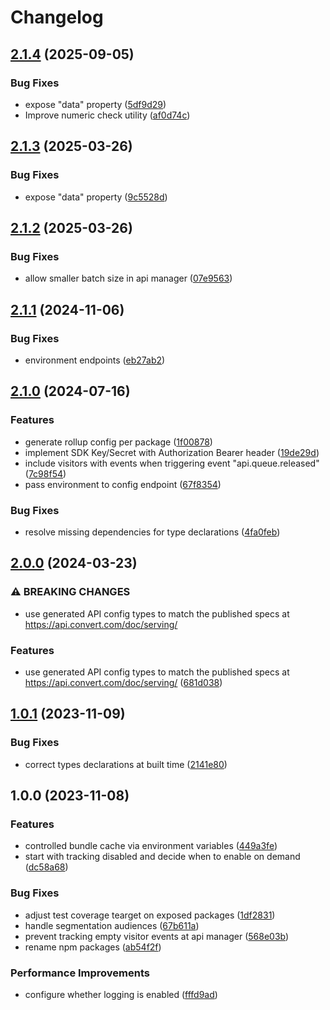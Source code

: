 # Changelog

## [2.1.4](https://github.com/convertcom/javascript-sdk/compare/js-sdk-api-v2.1.3...js-sdk-api-v2.1.4) (2025-09-05)


### Bug Fixes

* expose "data" property ([5df9d29](https://github.com/convertcom/javascript-sdk/commit/5df9d295af348485a2f8a1aff8c5440ef1552681))
* Improve numeric check utility ([af0d74c](https://github.com/convertcom/javascript-sdk/commit/af0d74cd027664da90d719a9b9a325dbf60ee62d))

## [2.1.3](https://github.com/convertcom/javascript-sdk/compare/js-sdk-api-v2.1.2...js-sdk-api-v2.1.3) (2025-03-26)


### Bug Fixes

* expose "data" property ([9c5528d](https://github.com/convertcom/javascript-sdk/commit/9c5528d8989bbca80c7c4b56fa8fb1b4e1d2826d))

## [2.1.2](https://github.com/convertcom/javascript-sdk/compare/js-sdk-api-v2.1.1...js-sdk-api-v2.1.2) (2025-03-26)


### Bug Fixes

* allow smaller batch size in api manager ([07e9563](https://github.com/convertcom/javascript-sdk/commit/07e95630a8ebd9fcc63f896a881e62a2f4f0a682))

## [2.1.1](https://github.com/convertcom/javascript-sdk/compare/js-sdk-api-v2.1.0...js-sdk-api-v2.1.1) (2024-11-06)


### Bug Fixes

* environment endpoints ([eb27ab2](https://github.com/convertcom/javascript-sdk/commit/eb27ab261cd5a144ca5152aefe4376ac79750b74))

## [2.1.0](https://github.com/convertcom/javascript-sdk/compare/js-sdk-api-v2.0.0...js-sdk-api-v2.1.0) (2024-07-16)


### Features

* generate rollup config per package ([1f00878](https://github.com/convertcom/javascript-sdk/commit/1f008780cc716a697e1a80bb407159b783f88a9f))
* implement SDK Key/Secret with Authorization Bearer header ([19de29d](https://github.com/convertcom/javascript-sdk/commit/19de29d8961152ab26acdd51346b60248f664bf3))
* include visitors with events when triggering event "api.queue.released" ([7c98f54](https://github.com/convertcom/javascript-sdk/commit/7c98f54082b7fa3282438c52269966f6d2b31288))
* pass environment to config endpoint ([67f8354](https://github.com/convertcom/javascript-sdk/commit/67f8354d05da00a4393239739195e3e6e090a5ef))


### Bug Fixes

* resolve missing dependencies for type declarations ([4fa0feb](https://github.com/convertcom/javascript-sdk/commit/4fa0feb2926acfc7ec82ec0b41c46b8f3753b7f1))

## [2.0.0](https://github.com/convertcom/javascript-sdk/compare/js-sdk-api-v1.0.1...js-sdk-api-v2.0.0) (2024-03-23)


### ⚠ BREAKING CHANGES

* use generated API config types to match the published specs at https://api.convert.com/doc/serving/

### Features

* use generated API config types to match the published specs at https://api.convert.com/doc/serving/ ([681d038](https://github.com/convertcom/javascript-sdk/commit/681d03845c2d36e303930865275677e8a37faa15))

## [1.0.1](https://github.com/convertcom/javascript-sdk/compare/js-sdk-api-v1.0.0...js-sdk-api-v1.0.1) (2023-11-09)


### Bug Fixes

* correct types declarations at built time ([2141e80](https://github.com/convertcom/javascript-sdk/commit/2141e800049f9bcbf4641444b763443f196de146))

## 1.0.0 (2023-11-08)


### Features

* controlled bundle cache via environment variables ([449a3fe](https://github.com/convertcom/javascript-sdk/commit/449a3fe6a80f8cbaa2acf6aceb6c6b73eea387d3))
* start with tracking disabled and decide when to enable on demand ([dc58a68](https://github.com/convertcom/javascript-sdk/commit/dc58a68c4d1257e2093664a975a1d07609063da4))


### Bug Fixes

* adjust test coverage tearget on exposed packages ([1df2831](https://github.com/convertcom/javascript-sdk/commit/1df2831bdd61cf89c6d1d7f52010b8b878a1e1e5))
* handle segmentation audiences ([67b611a](https://github.com/convertcom/javascript-sdk/commit/67b611ae3820e82fb334c37e21e5d1a79ba113a3))
* prevent tracking empty visitor events at api manager ([568e03b](https://github.com/convertcom/javascript-sdk/commit/568e03b4a2c6ca3bb6a7981e08854e818cd630be))
* rename npm packages ([ab54f2f](https://github.com/convertcom/javascript-sdk/commit/ab54f2ff6da4bb11caf28136117d871b48b262ef))


### Performance Improvements

* configure whether logging is enabled ([fffd9ad](https://github.com/convertcom/javascript-sdk/commit/fffd9ade05178bf5b42d11f1b0c462f94dae59c9))
